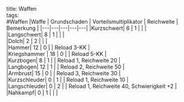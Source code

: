 title: Waffen  
tags:   
#Waffen
|Waffe | Grundschaden | Vorteilsmultiplikator | Reichweite | Bemerkung |
|---|---|---|---|---|
|Kurzschwert| 6 | 1 | |   |  
|Langschwert| 8 | 1 | |   |  
|Dolch| 2 | 2 |  |   |  
|Hammer| 12 | 0 | |   Reload 3-KK |  
|Kriegshammer | 18 | 0  |  | Reload 5-KK |  
|Kurzbogen| 8 | 1 | |   Reload 1, Reichweite 20 |  
|Langbogen| 12 | 1 | |   Reload 2, Reichweite 50 |  
|Armbrust| 15 | 0 |  |  Reload 3, Reichweite 30 |  
|Kurzschleuder| 0 | 1 |  |  Reload 1, Reichweite 10 |  
|Langschleuder| 0 | 2 |  |  Reload 1, Reichweite 40, Schwierigkeit +2 |  
|Nahkampf| 0 | 1 | |   |  
